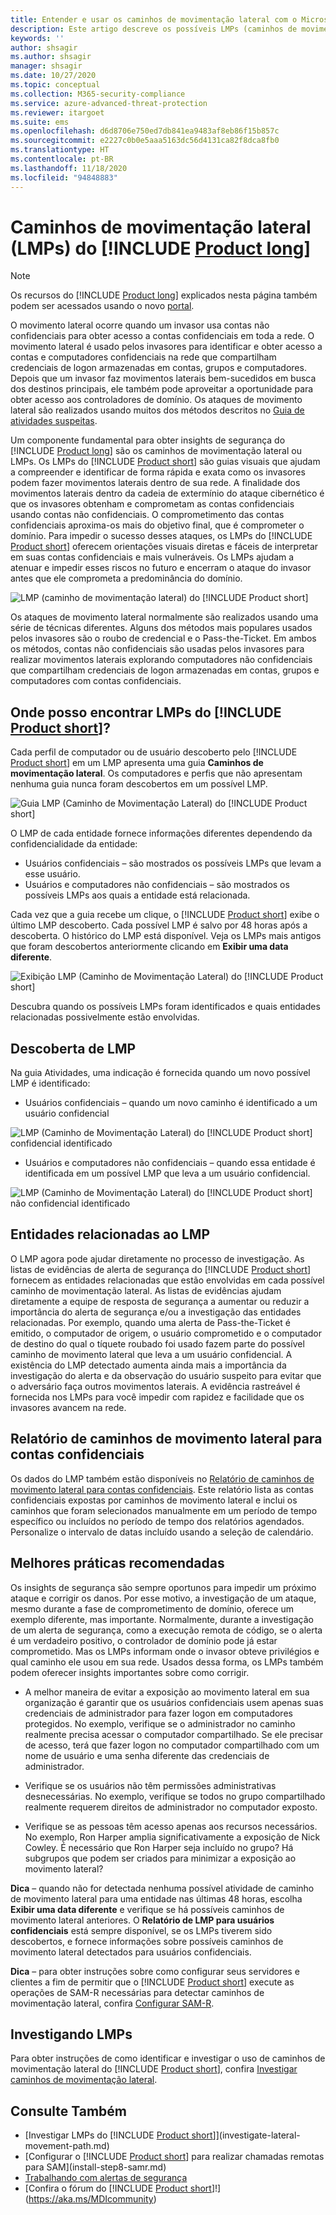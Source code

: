 ```yaml
---
title: Entender e usar os caminhos de movimentação lateral com o Microsoft Defender para Identidade
description: Este artigo descreve os possíveis LMPs (caminhos de movimentação lateral) do Microsoft Defender para Identidade
keywords: ''
author: shsagir
ms.author: shsagir
manager: shsagir
ms.date: 10/27/2020
ms.topic: conceptual
ms.collection: M365-security-compliance
ms.service: azure-advanced-threat-protection
ms.reviewer: itargoet
ms.suite: ems
ms.openlocfilehash: d6d8706e750ed7db841ea9483af8eb86f15b857c
ms.sourcegitcommit: e2227c0b0e5aaa5163dc56d4131ca82f8dca8fb0
ms.translationtype: HT
ms.contentlocale: pt-BR
ms.lasthandoff: 11/18/2020
ms.locfileid: "94848883"
---
```

# <a name="product-long-lateral-movement-paths-lmps"></a>Caminhos de movimentação lateral (LMPs) do [!INCLUDE [Product long](includes/product-long.md)]

> [!NOTE]
> Os recursos do [!INCLUDE [Product long](includes/product-long.md)] explicados nesta página também podem ser acessados usando o novo [portal](https://portal.cloudappsecurity.com).

O movimento lateral ocorre quando um invasor usa contas não confidenciais para obter acesso a contas confidenciais em toda a rede. O movimento lateral é usado pelos invasores para identificar e obter acesso a contas e computadores confidenciais na rede que compartilham credenciais de logon armazenadas em contas, grupos e computadores. Depois que um invasor faz movimentos laterais bem-sucedidos em busca dos destinos principais, ele também pode aproveitar a oportunidade para obter acesso aos controladores de domínio. Os ataques de movimento lateral são realizados usando muitos dos métodos descritos no [Guia de atividades suspeitas](suspicious-activity-guide.md).

Um componente fundamental para obter insights de segurança do [!INCLUDE [Product long](includes/product-long.md)] são os caminhos de movimentação lateral ou LMPs. Os LMPs do [!INCLUDE [Product short](includes/product-short.md)] são guias visuais que ajudam a compreender e identificar de forma rápida e exata como os invasores podem fazer movimentos laterais dentro de sua rede. A finalidade dos movimentos laterais dentro da cadeia de extermínio do ataque cibernético é que os invasores obtenham e comprometam as contas confidenciais usando contas não confidenciais. O comprometimento das contas confidenciais aproxima-os mais do objetivo final, que é comprometer o domínio. Para impedir o sucesso desses ataques, os LMPs do [!INCLUDE [Product short](includes/product-short.md)] oferecem orientações visuais diretas e fáceis de interpretar em suas contas confidenciais e mais vulneráveis. Os LMPs ajudam a atenuar e impedir esses riscos no futuro e encerram o ataque do invasor antes que ele comprometa a predominância do domínio.

![LMP (caminho de movimentação lateral) do [!INCLUDE [Product short](includes/product-short.md)]](media/lmp.png)

Os ataques de movimento lateral normalmente são realizados usando uma série de técnicas diferentes. Alguns dos métodos mais populares usados pelos invasores são o roubo de credencial e o Pass-the-Ticket. Em ambos os métodos, contas não confidenciais são usadas pelos invasores para realizar movimentos laterais explorando computadores não confidenciais que compartilham credenciais de logon armazenadas em contas, grupos e computadores com contas confidenciais.

## <a name="where-can-i-find-product-short-lmps"></a>Onde posso encontrar LMPs do [!INCLUDE [Product short](includes/product-short.md)]?

Cada perfil de computador ou de usuário descoberto pelo [!INCLUDE [Product short](includes/product-short.md)] em um LMP apresenta uma guia **Caminhos de movimentação lateral**. Os computadores e perfis que não apresentam nenhuma guia nunca foram descobertos em um possível LMP.

![Guia LMP (Caminho de Movimentação Lateral) do [!INCLUDE [Product short](includes/product-short.md)]](media/lateral-movement-path-tab.png)

O LMP de cada entidade fornece informações diferentes dependendo da confidencialidade da entidade:

- Usuários confidenciais – são mostrados os possíveis LMPs que levam a esse usuário.
- Usuários e computadores não confidenciais – são mostrados os possíveis LMPs aos quais a entidade está relacionada.

Cada vez que a guia recebe um clique, o [!INCLUDE [Product short](includes/product-short.md)] exibe o último LMP descoberto. Cada possível LMP é salvo por 48 horas após a descoberta. O histórico do LMP está disponível. Veja os LMPs mais antigos que foram descobertos anteriormente clicando em **Exibir uma data diferente**.

![Exibição LMP (Caminho de Movimentação Lateral) do [!INCLUDE [Product short](includes/product-short.md)]](media/lmp-complete.png)

Descubra quando os possíveis LMPs foram identificados e quais entidades relacionadas possivelmente estão envolvidas.

## <a name="lmp-discovery"></a>Descoberta de LMP

Na guia Atividades, uma indicação é fornecida quando um novo possível LMP é identificado:

- Usuários confidenciais – quando um novo caminho é identificado a um usuário confidencial

![LMP (Caminho de Movimentação Lateral) do [!INCLUDE [Product short](includes/product-short.md)] confidencial identificado](media/lmp-activities.png)

- Usuários e computadores não confidenciais – quando essa entidade é identificada em um possível LMP que leva a um usuário confidencial.

![LMP (Caminho de Movimentação Lateral) do [!INCLUDE [Product short](includes/product-short.md)] não confidencial identificado](media/lateral-non-sensitive.png)

## <a name="lmp-related-entities"></a>Entidades relacionadas ao LMP

O LMP agora pode ajudar diretamente no processo de investigação. As listas de evidências de alerta de segurança do [!INCLUDE [Product short](includes/product-short.md)] fornecem as entidades relacionadas que estão envolvidas em cada possível caminho de movimentação lateral. As listas de evidências ajudam diretamente a equipe de resposta de segurança a aumentar ou reduzir a importância do alerta de segurança e/ou a investigação das entidades relacionadas. Por exemplo, quando uma alerta de Pass-the-Ticket é emitido, o computador de origem, o usuário comprometido e o computador de destino do qual o tíquete roubado foi usado fazem parte do possível caminho de movimento lateral que leva a um usuário confidencial. A existência do LMP detectado aumenta ainda mais a importância da investigação do alerta e da observação do usuário suspeito para evitar que o adversário faça outros movimentos laterais. A evidência rastreável é fornecida nos LMPs para você impedir com rapidez e facilidade que os invasores avancem na rede.

## <a name="lateral-movement-paths-to-sensitive-accounts-report"></a>Relatório de caminhos de movimento lateral para contas confidenciais

Os dados do LMP também estão disponíveis no [Relatório de caminhos de movimento lateral para contas confidenciais](investigate-lateral-movement-path.md). Este relatório lista as contas confidenciais expostas por caminhos de movimento lateral e inclui os caminhos que foram selecionados manualmente em um período de tempo específico ou incluídos no período de tempo dos relatórios agendados.  Personalize o intervalo de datas incluído usando a seleção de calendário.

## <a name="preventative-best-practices"></a>Melhores práticas recomendadas

Os insights de segurança são sempre oportunos para impedir um próximo ataque e corrigir os danos. Por esse motivo, a investigação de um ataque, mesmo durante a fase de comprometimento de domínio, oferece um exemplo diferente, mas importante. Normalmente, durante a investigação de um alerta de segurança, como a execução remota de código, se o alerta é um verdadeiro positivo, o controlador de domínio pode já estar comprometido. Mas os LMPs informam onde o invasor obteve privilégios e qual caminho ele usou em sua rede. Usados dessa forma, os LMPs também podem oferecer insights importantes sobre como corrigir.

- A melhor maneira de evitar a exposição ao movimento lateral em sua organização é garantir que os usuários confidenciais usem apenas suas credenciais de administrador para fazer logon em computadores protegidos. No exemplo, verifique se o administrador no caminho realmente precisa acessar o computador compartilhado. Se ele precisar de acesso, terá que fazer logon no computador compartilhado com um nome de usuário e uma senha diferente das credenciais de administrador.

- Verifique se os usuários não têm permissões administrativas desnecessárias. No exemplo, verifique se todos no grupo compartilhado realmente requerem direitos de administrador no computador exposto.

- Verifique se as pessoas têm acesso apenas aos recursos necessários. No exemplo, Ron Harper amplia significativamente a exposição de Nick Cowley. É necessário que Ron Harper seja incluído no grupo? Há subgrupos que podem ser criados para minimizar a exposição ao movimento lateral?

**Dica** – quando não for detectada nenhuma possível atividade de caminho de movimento lateral para uma entidade nas últimas 48 horas, escolha **Exibir uma data diferente** e verifique se há possíveis caminhos de movimento lateral anteriores. O **Relatório de LMP para usuários confidenciais** está sempre disponível, se os LMPs tiverem sido descobertos, e fornece informações sobre possíveis caminhos de movimento lateral detectados para usuários confidenciais.

**Dica** – para obter instruções sobre como configurar seus servidores e clientes a fim de permitir que o [!INCLUDE [Product short](includes/product-short.md)] execute as operações de SAM-R necessárias para detectar caminhos de movimentação lateral, confira [Configurar SAM-R](install-step8-samr.md).

## <a name="investigating-lmps"></a>Investigando LMPs

Para obter instruções de como identificar e investigar o uso de caminhos de movimentação lateral do [!INCLUDE [Product short](includes/product-short.md)], confira [Investigar caminhos de movimentação lateral](investigate-lateral-movement-path.md).

## <a name="see-also"></a>Consulte Também

- [Investigar LMPs do [!INCLUDE [Product short](includes/product-short.md)]](investigate-lateral-movement-path.md)
- [Configurar o [!INCLUDE [Product short](includes/product-short.md)] para realizar chamadas remotas para SAM](install-step8-samr.md)
- [Trabalhando com alertas de segurança](working-with-suspicious-activities.md)
- [Confira o fórum do [!INCLUDE [Product short](includes/product-short.md)]!](https://aka.ms/MDIcommunity)
